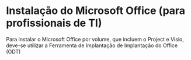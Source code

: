 # Instalação do Microsoft Office (para profissionais de TI)

Para instalar o Microsoft Office por volume, que incluem o Project e Visio, deve-se utilizar a Ferramenta de Implantação de Implantação do Office (ODT)
